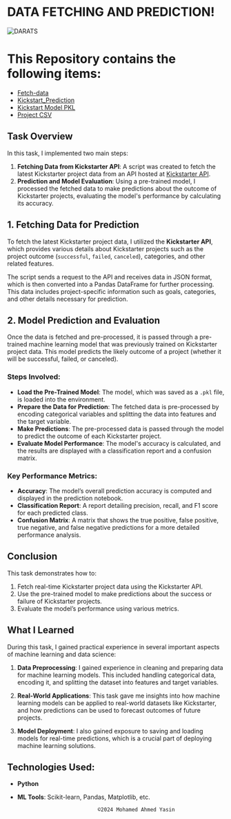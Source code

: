 # DATA FETCHING AND PREDICTION!

![DARATS](https://github.com/user-attachments/assets/2042e540-0b58-4d85-a9f8-5db659944ee8)


# This Repository contains the following items:
- [Fetch-data](https://github.com/fmhirwa/ml-database_design/blob/main/Models/fetch-data.py)
- [Kickstart_Prediction](https://github.com/fmhirwa/ml-database_design/blob/main/Models/kickstart_prediction.ipynb)
- [Kickstart Model PKL](https://github.com/fmhirwa/ml-database_design/blob/main/Models/kickstarter_model.pkl)
- [Project CSV](https://github.com/fmhirwa/ml-database_design/blob/main/Models/kickstarter_projects_for_ml.csv)


## Task Overview

In this task, I implemented two main steps:

1. **Fetching Data from Kickstarter API**: A script was created to fetch the latest Kickstarter project data from an API hosted at [Kickstarter API](https://kickstarter-api.onrender.com).
2. **Prediction and Model Evaluation**: Using a pre-trained model, I processed the fetched data to make predictions about the outcome of Kickstarter projects, evaluating the model's performance by calculating its accuracy.

## 1. Fetching Data for Prediction

To fetch the latest Kickstarter project data, I utilized the **Kickstarter API**, which provides various details about Kickstarter projects such as the project outcome (`successful`, `failed`, `canceled`), categories, and other related features.

The script sends a request to the API and receives data in JSON format, which is then converted into a Pandas DataFrame for further processing. This data includes project-specific information such as goals, categories, and other details necessary for prediction.

## 2. Model Prediction and Evaluation

Once the data is fetched and pre-processed, it is passed through a pre-trained machine learning model that was previously trained on Kickstarter project data. This model predicts the likely outcome of a project (whether it will be successful, failed, or canceled).

### Steps Involved:
- **Load the Pre-Trained Model**: The model, which was saved as a `.pkl` file, is loaded into the environment.
- **Prepare the Data for Prediction**: The fetched data is pre-processed by encoding categorical variables and splitting the data into features and the target variable.
- **Make Predictions**: The pre-processed data is passed through the model to predict the outcome of each Kickstarter project.
- **Evaluate Model Performance**: The model's accuracy is calculated, and the results are displayed with a classification report and a confusion matrix.

### Key Performance Metrics:
- **Accuracy**: The model’s overall prediction accuracy is computed and displayed in the prediction notebook.
- **Classification Report**: A report detailing precision, recall, and F1 score for each predicted class.
- **Confusion Matrix**: A matrix that shows the true positive, false positive, true negative, and false negative predictions for a more detailed performance analysis.

## Conclusion

This task demonstrates how to:
1. Fetch real-time Kickstarter project data using the Kickstarter API.
2. Use the pre-trained model to make predictions about the success or failure of Kickstarter projects.
3. Evaluate the model’s performance using various metrics.

## What I Learned

During this task, I gained practical experience in several important aspects of machine learning and data science:
   
1. **Data Preprocessing**: I gained experience in cleaning and preparing data for machine learning models. This included handling categorical data, encoding it, and splitting the dataset into features and target variables.

2. **Real-World Applications**: This task gave me insights into how machine learning models can be applied to real-world datasets like Kickstarter, and how predictions can be used to forecast outcomes of future projects.

3. **Model Deployment**: I also gained exposure to saving and loading models for real-time predictions, which is a crucial part of deploying machine learning solutions.

## Technologies Used:
- **Python**
- **ML Tools**: Scikit-learn, Pandas, Matplotlib, etc.

                                ©2024 Mohamed Ahmed Yasin
